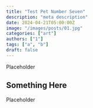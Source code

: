 ```yaml
---
title: "Test Pet Number Seven"
description: "meta description"
date: 2024-04-21T05:00:00Z
image: "/images/posts/01.jpg"
categories: ["art"]
authors: ["1"]
tags: ["a", "b"]
draft: false
---
```


Placeholder

## Something Here

Placeholder
